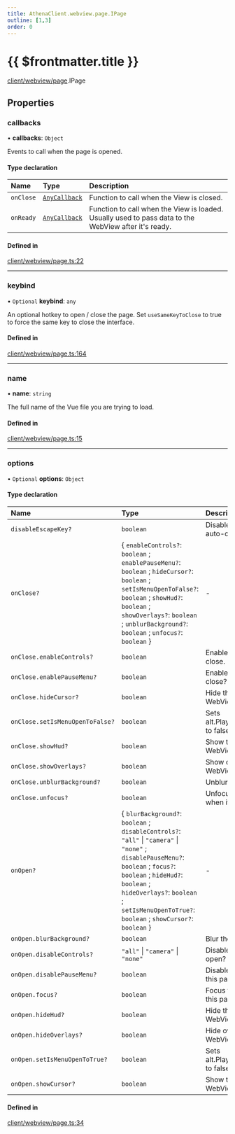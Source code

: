 ```yaml
---
title: AthenaClient.webview.page.IPage
outline: [1,3]
order: 0
---
```


# {{ $frontmatter.title }}


[client/webview/page](../modules/client_webview_page.md).IPage

## Properties

### callbacks

• **callbacks**: `Object`

Events to call when the page is opened.

#### Type declaration

| Name | Type | Description |
| :------ | :------ | :------ |
| `onClose` | [`AnyCallback`](../modules/client_webview_page_Internal.md#AnyCallback) | Function to call when the View is closed. |
| `onReady` | [`AnyCallback`](../modules/client_webview_page_Internal.md#AnyCallback) | Function to call when the View is loaded. Usually used to pass data to the WebView after it's ready. |

#### Defined in

[client/webview/page.ts:22](https://github.com/Stuyk/altv-athena/blob/1862056/src/core/client/webview/page.ts#L22)

___

### keybind

• `Optional` **keybind**: `any`

An optional hotkey to open / close the page.
Set `useSameKeyToClose` to true to force the same key to close the interface.

#### Defined in

[client/webview/page.ts:164](https://github.com/Stuyk/altv-athena/blob/1862056/src/core/client/webview/page.ts#L164)

___

### name

• **name**: `string`

The full name of the Vue file you are trying to load.

#### Defined in

[client/webview/page.ts:15](https://github.com/Stuyk/altv-athena/blob/1862056/src/core/client/webview/page.ts#L15)

___

### options

• `Optional` **options**: `Object`

#### Type declaration

| Name | Type | Description |
| :------ | :------ | :------ |
| `disableEscapeKey?` | `boolean` | Disable the escape key auto-close bind. |
| `onClose?` | { `enableControls?`: `boolean` ; `enablePauseMenu?`: `boolean` ; `hideCursor?`: `boolean` ; `setIsMenuOpenToFalse?`: `boolean` ; `showHud?`: `boolean` ; `showOverlays?`: `boolean` ; `unblurBackground?`: `boolean` ; `unfocus?`: `boolean`  } | - |
| `onClose.enableControls?` | `boolean` | Enable game controls on close. |
| `onClose.enablePauseMenu?` | `boolean` | Enable the pause menu on close? |
| `onClose.hideCursor?` | `boolean` | Hide the cursor when the WebView is closed? |
| `onClose.setIsMenuOpenToFalse?` | `boolean` | Sets alt.Player.local.isMenuOpen to false if true. |
| `onClose.showHud?` | `boolean` | Show the HUD when the WebView is closed? |
| `onClose.showOverlays?` | `boolean` | Show overlays when the WebView is closed? |
| `onClose.unblurBackground?` | `boolean` | Unblur the game. |
| `onClose.unfocus?` | `boolean` | Unfocus the WebView when it is closed? |
| `onOpen?` | { `blurBackground?`: `boolean` ; `disableControls?`: ``"all"`` \| ``"camera"`` \| ``"none"`` ; `disablePauseMenu?`: `boolean` ; `focus?`: `boolean` ; `hideHud?`: `boolean` ; `hideOverlays?`: `boolean` ; `setIsMenuOpenToTrue?`: `boolean` ; `showCursor?`: `boolean`  } | - |
| `onOpen.blurBackground?` | `boolean` | Blur the game. |
| `onOpen.disableControls?` | ``"all"`` \| ``"camera"`` \| ``"none"`` | Disable game controls on open? |
| `onOpen.disablePauseMenu?` | `boolean` | Disable pause menu while this page is open? |
| `onOpen.focus?` | `boolean` | Focus the WebView when this page is opened. |
| `onOpen.hideHud?` | `boolean` | Hide the HUD when the WebView is opened. |
| `onOpen.hideOverlays?` | `boolean` | Hide overlays when the WebView is opened. |
| `onOpen.setIsMenuOpenToTrue?` | `boolean` | Sets alt.Player.local.isMenuOpen to false if false. |
| `onOpen.showCursor?` | `boolean` | Show the cursor when the WebView is focused? |

#### Defined in

[client/webview/page.ts:34](https://github.com/Stuyk/altv-athena/blob/1862056/src/core/client/webview/page.ts#L34)
